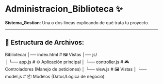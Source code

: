 # Administracion_Biblioteca ✨

**Sistema_Gestion**: Una o dos líneas explicando de qué trata tu proyecto.

---

## 🚀 Estructura de Archivos:

Biblioteca/
│── index.html         # 🖼️ Vistas 
│── js/          
│   └── app.js         # ⚙️ Aplicación principal
│   └── controller.js  # 🎮 Controladores (Manejo de peticiones)
│   └── view.js        # 🖼️ Vistas 
│   └── model.js       # 📦 Modelos (Datos/Lógica de negocio)
         